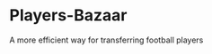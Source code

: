 # Players-Bazaar
A more efficient way for transferring football players


<!-- new branch development-->
